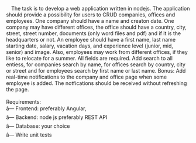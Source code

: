 &emsp;The task is to develop a web application written in nodejs. The application should provide a possibility for
users to CRUD companies, offices and employees.
One company should have a name and creaton date. One company may have different offices, the office
should have a country, city, street, street number, documents (only word files and pdf) and if it is the
headquarters or not.
An employee should have a first name, last name starting date, salary, vacation days, and experience
level (junior, mid, senior) and image. Also, employees may work from different offices, if they like to
relocate for a summer. All fields are required.
Add search to all entiess, for companies search by name, for offices search by country, city or street and
for employees search by first name or last name.
Bonus: Add real-time notifications to the company and office page when some employee is added. The notfications should be received without refreshing the page.<br>
<br>
Requirements: <br>
â— Frontend: preferably Angular,<br>
â— Backend: node js preferably REST API<br>
â— Database: your choice<br>
â— Write unit tests

